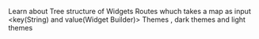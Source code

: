 Learn about Tree structure of Widgets
Routes whuch takes a map as input <key(String) and value(Widget Builder)>
Themes , dark themes and light themes 
